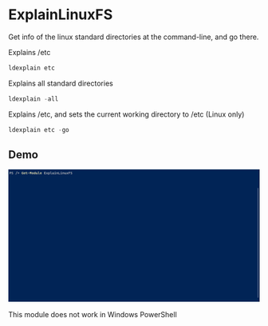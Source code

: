 # ExplainLinuxFS

Get info of the linux standard directories at the command-line, and go there.

Explains /etc
```powershell
ldexplain etc
```

Explains all standard directories
```powershell
ldexplain -all
```

Explains /etc, and sets the current working directory to /etc (Linux only)
```powershell
ldexplain etc -go
```

## Demo
![](ExplainLinuxFS.gif)

This module does not work in Windows PowerShell